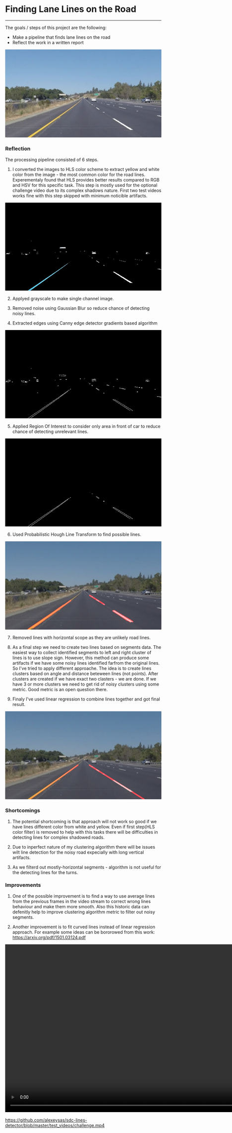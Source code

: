 # **Finding Lane Lines on the Road**

[//]: # (Image References)

[image1]: ./examples/grayscale.jpg "Grayscale"
[image2]: ./test_pipeline/HLS_filter.jpg "HLS filtered"
[image3]: ./test_pipeline/canny.jpg "Canny Edges"
[image4]: ./test_pipeline/region.jpg "Region of Interest"
[image5]: ./test_pipeline/segments.jpg "Hough Segments"
[image6]: ./test_pipeline/final.jpg "Final image"
[image7]: ./test_images/solidYellowLeft.jpg "Initial"

---

The goals / steps of this project are the following:
* Make a pipeline that finds lane lines on the road
* Reflect the work in a written report

![alt text][image7]

### Reflection

The processing pipeline consisted of 6 steps. 

1. I converted the images to HLS color scheme to extract yellow and white color from the image - the most common color for the road lines. Experementaly found that HLS provides better results compared to RGB and HSV for this specific task. This step is mostly used for the optional challenge video due to its complex shadows nature. First two test videos works fine with this step skipped with minimum noticible artifacts. 

![alt text][image2]

2. Applyed grayscale to make single channel image.

3. Removed noise using Gaussian Blur so reduce chance of detecting noisy lines.

4. Extracted edges using Canny edge detector gradients based algorithm

![alt text][image3]

5. Applied Region Of Interest to consider only area in front of car to reduce chance of detecting unrelevant lines.

![alt text][image4]

6. Used Probabilistic Hough Line Transform to find possible lines.

![alt text][image5]

7. Removed lines with horizontal scope as they are unlikely road lines. 

8. As a final step we need to create two lines based on segments data. The easiest way to collect identified segments to left and right cluster of lines is to use slope sign. However, this method can produce some artifacts if we have some noisy lines identified farfrom the original lines. So I've tried to apply different approache. The idea is to create lines clusters based on angle and distance beteween lines (not points). After clusters are created if we have exact two clasters - we are done. If we have 3 or more clusters we need to get rid of noisy clusters using some metric. Good metric is an open question there. 

9. Finaly I've used linear regression to combine lines together and got final result.

![alt text][image6]


### Shortcomings 

1. The potential shortcoming is that approach will not work so good if we have lines different color from white and yellow. Even if first step(HLS color filter) is removed to help with this tasks there will be difficulties in detecting lines for complex shadowed roads.

2. Due to inperfect nature of my clustering algorithm there will be issues wilt line detection for the noisy road expecially with long vertical artifacts. 

3. As we filterd out mostly-horizontal segments - algorithm is not useful for the detecting lines for the turns.

### Improvements

1. One of the possible improvement is to find a way to use average lines from the previous frames in the video stream to correct wrong lines behaviour and make them more smooth. Also this historic data can defenitly help to improve clustering algorithm metric to filter out noisy segments.

2. Another improvement is to fit curved lines instead of linear regression approach. For example some ideas can be bororowed from this work:  https://arxiv.org/pdf/1501.03124.pdf

<video width="960" height="540" controls>
  <source src="test_videos_output/challenge.mp4">
</video>

https://github.com/alexeysas/sdc-lines-detector/blob/master/test_videos/challenge.mp4

